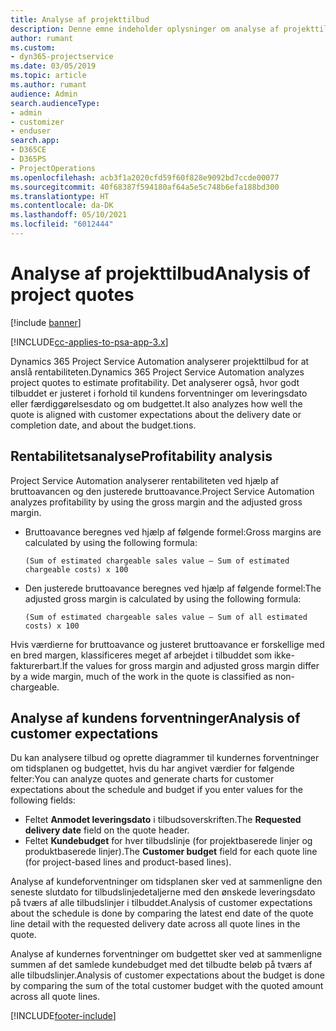 ```yaml
---
title: Analyse af projekttilbud
description: Denne emne indeholder oplysninger om analyse af projekttilbud.
author: rumant
ms.custom:
- dyn365-projectservice
ms.date: 03/05/2019
ms.topic: article
ms.author: rumant
audience: Admin
search.audienceType:
- admin
- customizer
- enduser
search.app:
- D365CE
- D365PS
- ProjectOperations
ms.openlocfilehash: acb3f1a2020cfd59f60f828e9092bd7ccde00077
ms.sourcegitcommit: 40f68387f594180af64a5e5c748b6efa188bd300
ms.translationtype: HT
ms.contentlocale: da-DK
ms.lasthandoff: 05/10/2021
ms.locfileid: "6012444"
---
```

# <a name="analysis-of-project-quotes"></a><span data-ttu-id="7cbda-103">Analyse af projekttilbud</span><span class="sxs-lookup"><span data-stu-id="7cbda-103">Analysis of project quotes</span></span>

[!include [banner](../includes/psa-now-project-operations.md)]

[!INCLUDE[cc-applies-to-psa-app-3.x](../includes/cc-applies-to-psa-app-3x.md)]

<span data-ttu-id="7cbda-104">Dynamics 365 Project Service Automation analyserer projekttilbud for at anslå rentabiliteten.</span><span class="sxs-lookup"><span data-stu-id="7cbda-104">Dynamics 365 Project Service Automation analyzes project quotes to estimate profitability.</span></span> <span data-ttu-id="7cbda-105">Det analyserer også, hvor godt tilbuddet er justeret i forhold til kundens forventninger om leveringsdato eller færdiggørelsesdato og om budgettet.</span><span class="sxs-lookup"><span data-stu-id="7cbda-105">It also analyzes how well the quote is aligned with customer expectations about the delivery date or completion date, and about the budget.tions.</span></span>

## <a name="profitability-analysis"></a><span data-ttu-id="7cbda-106">Rentabilitetsanalyse</span><span class="sxs-lookup"><span data-stu-id="7cbda-106">Profitability analysis</span></span>

<span data-ttu-id="7cbda-107">Project Service Automation analyserer rentabiliteten ved hjælp af bruttoavancen og den justerede bruttoavance.</span><span class="sxs-lookup"><span data-stu-id="7cbda-107">Project Service Automation analyzes profitability by using the gross margin and the adjusted gross margin.</span></span>

- <span data-ttu-id="7cbda-108">Bruttoavance beregnes ved hjælp af følgende formel:</span><span class="sxs-lookup"><span data-stu-id="7cbda-108">Gross margins are calculated by using the following formula:</span></span>

  `
    (Sum of estimated chargeable sales value – Sum of estimated chargeable costs) x 100
  `
- <span data-ttu-id="7cbda-109">Den justerede bruttoavance beregnes ved hjælp af følgende formel:</span><span class="sxs-lookup"><span data-stu-id="7cbda-109">The adjusted gross margin is calculated by using the following formula:</span></span>

  `
    (Sum of estimated chargeable sales value – Sum of all estimated costs) x 100
  `

<span data-ttu-id="7cbda-110">Hvis værdierne for bruttoavance og justeret bruttoavance er forskellige med en bred margen, klassificeres meget af arbejdet i tilbuddet som ikke-fakturerbart.</span><span class="sxs-lookup"><span data-stu-id="7cbda-110">If the values for gross margin and adjusted gross margin differ by a wide margin, much of the work in the quote is classified as non-chargeable.</span></span>

## <a name="analysis-of-customer-expectations"></a><span data-ttu-id="7cbda-111">Analyse af kundens forventninger</span><span class="sxs-lookup"><span data-stu-id="7cbda-111">Analysis of customer expectations</span></span>

<span data-ttu-id="7cbda-112">Du kan analysere tilbud og oprette diagrammer til kundernes forventninger om tidsplanen og budgettet, hvis du har angivet værdier for følgende felter:</span><span class="sxs-lookup"><span data-stu-id="7cbda-112">You can analyze quotes and generate charts for customer expectations about the schedule and budget if you enter values for the following fields:</span></span>

- <span data-ttu-id="7cbda-113">Feltet **Anmodet leveringsdato** i tilbudsoverskriften.</span><span class="sxs-lookup"><span data-stu-id="7cbda-113">The **Requested delivery date** field on the quote header.</span></span>
- <span data-ttu-id="7cbda-114">Feltet **Kundebudget** for hver tilbudslinje (for projektbaserede linjer og produktbaserede linjer).</span><span class="sxs-lookup"><span data-stu-id="7cbda-114">The **Customer budget** field for each quote line (for project-based lines and product-based lines).</span></span>

<span data-ttu-id="7cbda-115">Analyse af kundeforventninger om tidsplanen sker ved at sammenligne den seneste slutdato for tilbudslinjedetaljerne med den ønskede leveringsdato på tværs af alle tilbudslinjer i tilbuddet.</span><span class="sxs-lookup"><span data-stu-id="7cbda-115">Analysis of customer expectations about the schedule is done by comparing the latest end date of the quote line detail with the requested delivery date across all quote lines in the quote.</span></span>

<span data-ttu-id="7cbda-116">Analyse af kundernes forventninger om budgettet sker ved at sammenligne summen af det samlede kundebudget med det tilbudte beløb på tværs af alle tilbudslinjer.</span><span class="sxs-lookup"><span data-stu-id="7cbda-116">Analysis of customer expectations about the budget is done by comparing the sum of the total customer budget with the quoted amount across all quote lines.</span></span>


[!INCLUDE[footer-include](../includes/footer-banner.md)]